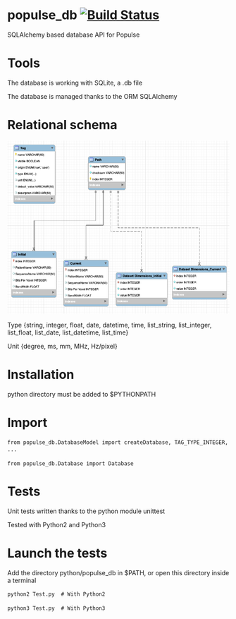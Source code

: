 # populse_db [![Build Status](https://travis-ci.org/populse/populse_db.svg?branch=master)](https://travis-ci.org/populse/populse_db)
SQLAlchemy based database API for Populse

# Tools

The database is working with SQLite, a .db file

The database is managed thanks to the ORM SQLAlchemy

# Relational schema
![alt text](doc/schema.png "Relational schema")

Type {string, integer, float, date, datetime, time, list_string, list_integer, list_float, list_date, list_datetime, list_time}
	
Unit {degree, ms, mm, MHz, Hz/pixel}

# Installation

python directory must be added to $PYTHONPATH 

# Import

	from populse_db.DatabaseModel import createDatabase, TAG_TYPE_INTEGER, ...

	from populse_db.Database import Database
	
# Tests

Unit tests written thanks to the python module unittest

Tested with Python2 and Python3

# Launch the tests

Add the directory python/populse_db in $PATH, or open this directory inside a terminal
	
	python2 Test.py  # With Python2
	
	python3 Test.py  # With Python3

